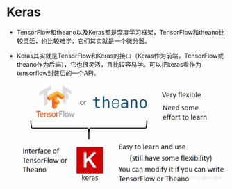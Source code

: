 # Keras

- TensorFlow和theano以及Keras都是深度学习框架，TensorFlow和theano比较灵活，也比较难学，它们其实就是一个微分器。

- Keras其实就是TensorFlow和Keras的接口（Keras作为前端，TensorFlow或theano作为后端），它也很灵活，且比较容易学。可以把keras看作为tensorflow封装后的一个API。

  ![](picture/Keras.png)

  